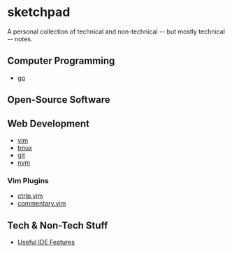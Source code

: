 # sketchpad

A personal collection of technical and non-technical -- but mostly technical --
notes.

## Computer Programming

- [go](./langs/golang.md)

## Open-Source Software

## Web Development

- [vim](./vim/)
- [tmux](./tmux)
- [git](./git)
- [nvm](./nvm)

### Vim Plugins

- [ctrlp.vim](./vim-plugins/ctlp_vim.md)
- [commentary.vim](./vim-plugins/commentary_vim.md)

## Tech & Non-Tech Stuff

- [Useful IDE Features](./others/useful_ide_features.md)
